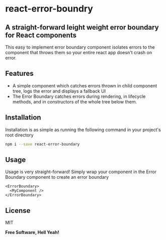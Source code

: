 # react-error-boundry

## A straight-forward leight weight error boundary for React components

This easy to implement error boundary component isolates errors to the component that throws them so your entire react app doesn't crash on error.

## Features

- A simple component which catches errors thrown in child component tree, logs the error and displays a fallback UI
- The Error Boundary catches errors during rendering, in lifecycle methods, and in constructors of the whole tree below them.

## Installation

Installation is as simple as running the following command in your project's root directory

```sh
npm i --save react-error-boundary
```

## Usage

Usage is very straight-forward! Simply wrap your component in the Error Boundary component to create an error boundary

```
<ErrorBoundary>
  <MyComponent />
</ErrorBoundary>
```

## License

MIT

**Free Software, Hell Yeah!**
